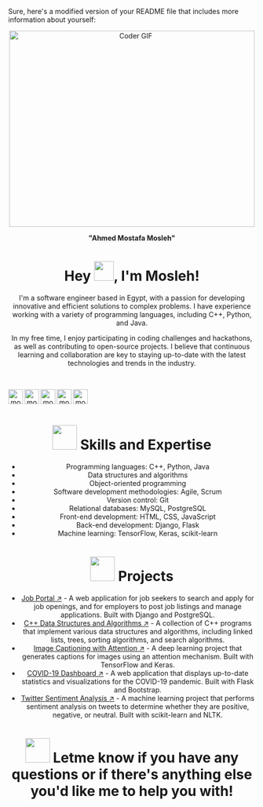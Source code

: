 Sure, here's a modified version of your README file that includes more information about yourself:

<p align="center">

  <img src="[https://media.giphy.com/media/SWoSkN6DxTszqIKEqv/giphy.gif ↗](https://media.giphy.com/media/SWoSkN6DxTszqIKEqv/giphy.gif)" alt="Coder GIF" width="500" height="400">

</p>


<div align="center">

**"Ahmed Mostafa Mosleh"**


# Hey <img src="[https://github.com/AhmedMosleh/ahmedmosleh/blob/main/wave.gif ↗](https://github.com/AhmedMosleh/ahmedmosleh/blob/main/wave.gif)" width="40px" height="40px">, I'm Mosleh! 

I'm a software engineer based in Egypt, with a passion for developing innovative and efficient solutions to complex problems. I have experience working with a variety of programming languages, including C++, Python, and Java. 

In my free time, I enjoy participating in coding challenges and hackathons, as well as contributing to open-source projects. I believe that continuous learning and collaboration are key to staying up-to-date with the latest technologies and trends in the industry.

<br/>

<div align="center">

<a href="[https://www.linkedin.com/in/ahmedmmosleh/ ↗](https://www.linkedin.com/in/ahmedmmosleh/)"><img align="left" alt="mosleh's LinkdeIN" width="30px" src="[https://cdn-icons-png.flaticon.com/512/174/174857.png ↗](https://cdn-icons-png.flaticon.com/512/174/174857.png)" draggable="false" /></a>

<a href="[https://www.facebook.com/ahmed.mosleh.921677 ↗](https://www.facebook.com/ahmed.mosleh.921677)">
  <img align="left" alt="mosleh's Facebook" width="30px" src="[https://cdn-icons-png.flaticon.com/512/733/733547.png ↗](https://cdn-icons-png.flaticon.com/512/733/733547.png)" draggable="false" />
</a>

<a href="[https://github.com/AhmedMosleh ↗](https://github.com/AhmedMosleh)">
  <img align="left" alt="mosleh's github" width="30px" src="[https://cdn-icons-png.flaticon.com/512/733/733609.png ↗](https://cdn-icons-png.flaticon.com/512/733/733609.png)" />
</a>
<a href="[https://leetcode.com/user7852bF/ ↗](https://leetcode.com/user7852bF/)">
  <img align="left" alt="mosleh's leetcode" width="30px" src="[https://user-images.githubusercontent.com/36547915/97088991-45da5d00-1652-11eb-900f-80d106540f4f.png ↗](https://user-images.githubusercontent.com/36547915/97088991-45da5d00-1652-11eb-900f-80d106540f4f.png)" draggable="false" />
</a>
<a href="ahmedmosleh.8888@gmail.com">
  <img align="left" alt="mosleh's gmail" width="30px" src="[https://cdn-icons-png.flaticon.com/512/281/281769.png ↗](https://cdn-icons-png.flaticon.com/512/281/281769.png)" draggable="false" />
</a>


</div>

<br />
<br />

# <img src="[https://media.giphy.com/media/VgCDAzcKvsR6OM0uWg/giphy.gif ↗](https://media.giphy.com/media/VgCDAzcKvsR6OM0uWg/giphy.gif)" width="50" draggable="false" > Skills and Expertise

- Programming languages: C++, Python, Java
- Data structures and algorithms
- Object-oriented programming
- Software development methodologies: Agile, Scrum
- Version control: Git
- Relational databases: MySQL, PostgreSQL
- Front-end development: HTML, CSS, JavaScript
- Back-end development: Django, Flask
- Machine learning: TensorFlow, Keras, scikit-learn

# <img src="[https://media.giphy.com/media/26ufdipQqU2lhNA4g/giphy.gif ↗](https://media.giphy.com/media/26ufdipQqU2lhNA4g/giphy.gif)" width="50" draggable="false" > Projects

- [Job Portal ↗](https://github.com/AhmedMosleh/Job-Portal) - A web application for job seekers to search and apply for job openings, and for employers to post job listings and manage applications. Built with Django and PostgreSQL.
- [C++ Data Structures and Algorithms ↗](https://github.com/AhmedMosleh/CPP-Data-Structures-and-Algorithms) - A collection of C++ programs that implement various data structures and algorithms, including linked lists, trees, sorting algorithms, and search algorithms.
- [Image Captioning with Attention ↗](https://github.com/AhmedMosleh/Image-Captioning-with-Attention) - A deep learning project that generates captions for images using an attention mechanism. Built with TensorFlow and Keras.
- [COVID-19 Dashboard ↗](https://github.com/AhmedMosleh/COVID-19-Dashboard) - A web application that displays up-to-date statistics and visualizations for the COVID-19 pandemic. Built with Flask and Bootstrap.
- [Twitter Sentiment Analysis ↗](https://github.com/AhmedMosleh/Twitter-Sentiment-Analysis) - A machine learning project that performs sentiment analysis on tweets to determine whether they are positive, negative, or neutral. Built with scikit-learn and NLTK.

# <img src="[https://media.giphy.com/media/3o7TKtnuHOHHQ6Rr0I/giphy.gif ↗](https://media.giphy.com/media/3o7TKtnuHOHHQ6Rr0I/giphy.gif)" width="50" draggable="false" > Letme know if you have any questions or if there's anything else you'd like me to help you with!

